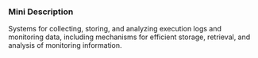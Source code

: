 ### Mini Description

Systems for collecting, storing, and analyzing execution logs and monitoring data, including mechanisms for efficient storage, retrieval, and analysis of monitoring information.
